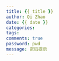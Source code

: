```yaml
---
title: {{ title }}
author: Qi Zhao
date: {{ date }}
categories:
tags:
comments: true
password: pwd
message: 密码提示
---
```

